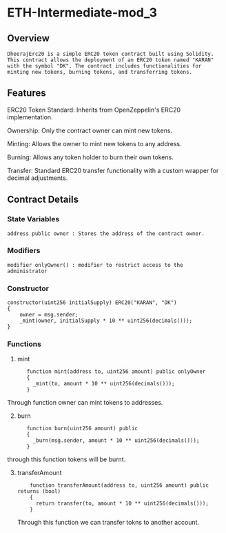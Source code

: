# ETH-Intermediate-mod_3

## Overview
    DheerajErc20 is a simple ERC20 token contract built using Solidity. This contract allows the deployment of an ERC20 token named "KARAN" with the symbol "DK". The contract includes functionalities for minting new tokens, burning tokens, and transferring tokens.

## Features
ERC20 Token Standard: Inherits from OpenZeppelin's ERC20 implementation.

Ownership: Only the contract owner can mint new tokens.

Minting: Allows the owner to mint new tokens to any address.

Burning: Allows any token holder to burn their own tokens.

Transfer: Standard ERC20 transfer functionality with a custom wrapper for decimal adjustments.

## Contract Details

### State Variables
    address public owner : Stores the address of the contract owner.
    
### Modifiers
    modifier onlyOwner() : modifier to restrict access to the administrator

### Constructor
    constructor(uint256 initialSupply) ERC20("KARAN", "DK")  
    {
        owner = msg.sender;
        _mint(owner, initialSupply * 10 ** uint256(decimals()));
    }
### Functions
1. mint
   
          function mint(address to, uint256 amount) public onlyOwner  
          {
            _mint(to, amount * 10 ** uint256(decimals()));
          }
   
  Through function owner can mint tokens to addresses.

2. burn


          function burn(uint256 amount) public            
          {
            _burn(msg.sender, amount * 10 ** uint256(decimals()));
          }

  through this function tokens will be burnt.

3. transferAmount

   
           function transferAmount(address to, uint256 amount) public returns (bool)
           {
             return transfer(to, amount * 10 ** uint256(decimals()));
           }

   Through this function we can transfer tokns to another account.
         
 

